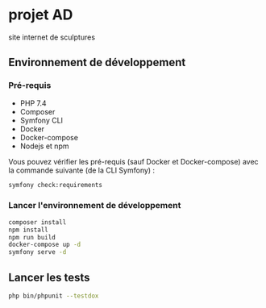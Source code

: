 # projet AD

site internet de sculptures

## Environnement de développement

### Pré-requis

* PHP 7.4
* Composer
* Symfony CLI
* Docker
* Docker-compose
* Nodejs et npm

Vous pouvez vérifier les pré-requis (sauf Docker et Docker-compose) avec la commande suivante (de la CLI Symfony) :

```bash
symfony check:requirements
```

### Lancer l'environnement de développement

```bash
composer install
npm install
npm run build
docker-compose up -d
symfony serve -d
```

## Lancer les tests

```bash
php bin/phpunit --testdox
```